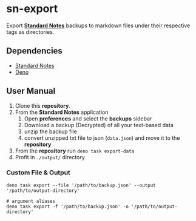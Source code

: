 # sn-export

[standard-notes]: https://standardnotes.com/
[deno]: https://deno.com/

Export [**Standard Notes**][standard-notes] backups to markdown files under their respective tags as directories.

## Dependencies

- [Standard Notes][standard-notes]
- [Deno][deno]

## User Manual

1. Clone this **repository**.
1. From the **Standard Notes** application
   1. Open **preferences** and select the **backups** sidebar
   1. Download a backup (Decrypted) of all your text-based data
   1. unzip the backup file
   1. convert unzipped txt file to json (`data.json`) and move it to the **repository**
1. From the **repository** run `deno task export-data`
1. Profit in `./output/` directory

### Custom File & Output

```shell
deno task export --file '/path/to/backup.json' --output '/path/to/output-directory'

# argument aliases
deno task export -f '/path/to/backup.json' -o '/path/to/output-directory'
```
